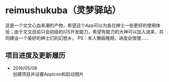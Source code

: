 # reimushukuba（灵梦驿站）
这是一个文文心血来潮的产物，希望这个App可以为各位绅士一些更好的使用体验；由于文文目前只会初级的iOS开发能力，希望有能力的大神可以加入进来，共同建设一个美好的绅士们的幻想乡。
PS：本人懒癌晚期，进度会很慢……

## 项目进度及更新履历
* 2016/05/08  
创建项目并设置AppIcon和启动图片